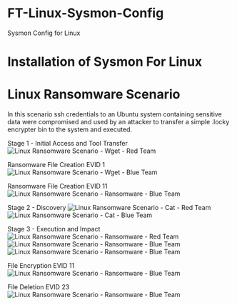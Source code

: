# FT-Linux-Sysmon-Config
Sysmon Config for Linux

# Installation of Sysmon For Linux

# Linux Ransomware Scenario
In this scenario ssh credentials to an Ubuntu system containing sensitive data were compromised and used by an attacker to transfer a simple .locky encrypter bin to the system and executed.

Stage 1 - Initial Access and Tool Transfer
![Linux Ransomware Scenario - Wget - Red Team](https://github.com/user-attachments/assets/530c8615-2dec-4efd-bc3e-326f2a70460c)

Ransomware File Creation EVID 1
![Linux Ransomware Scenario - Wget - Blue Team](https://github.com/user-attachments/assets/30cf3d20-373d-47d9-99d3-39738d9d493b)

Ransomware File Creation EVID 11
![Linux Ransomware Scenario - Ransomware - Blue Team](https://github.com/user-attachments/assets/cd62a04f-8972-4ef0-905c-19dbab38dd11)


Stage 2 - Discovery
![Linux Ransomware Scenario - Cat - Red Team](https://github.com/user-attachments/assets/882c07c0-a30b-412b-8ed9-df6bc856b805)
![Linux Ransomware Scenario - Cat - Blue Team](https://github.com/user-attachments/assets/67bbd6b2-7453-4691-a2cd-5e87b25c19a4)

Stage 3 - Execution and Impact
![Linux Ransomware Scenario - Ransomware - Red Team](https://github.com/user-attachments/assets/912a3dd2-ed74-4bfc-8a37-73852484abc5)
![Linux Ransomware Scenario - Ransomware - Blue Team](https://github.com/user-attachments/assets/3a89bbe9-cc51-46f6-94ca-43c69a50d648)
![Linux Ransomware Scenario - Ransomware - Blue Team](https://github.com/user-attachments/assets/e715f889-7ccf-40f3-8fc7-784aaa4e7d74)

File Encryption EVID 11
![Linux Ransomware Scenario - Ransomware - Blue Team](https://github.com/user-attachments/assets/7b195910-4185-45a7-8dfe-6fd2665fddd0)

File Deletion EVID 23
![Linux Ransomware Scenario - Ransomware - Blue Team](https://github.com/user-attachments/assets/94dd1a1b-6b34-4e93-abca-3920cd9e7fb3)
